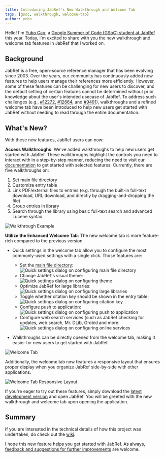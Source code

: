 ```yaml
---
title: Introducing JabRef's New Walkthrough and Welcome Tab
tags: [gsoc, walkthrough, welcome-tab]
author: yubo
---
```


Hello! I'm [Yubo Cao](https://www.yubo-cao.com/), a [Google Summer of Code (GSoC) student at JabRef](https://summerofcode.withgoogle.com/myprojects/details/ae6W329p) this year. Today, I'm excited to share with you the new walkthrough and welcome tab features in JabRef that I worked on.

## Background

JabRef is a free, open-source reference manager that has been evolving since 2003. Over the years, our community has continuously added new features to help users manage their references more efficiently. However, some of these features can be challenging for new users to discover, and the default setting of certian features cannot be determined without prior knowledge about the user's intended usecase of JabRef. To address such challenges (e.g., [#12272](https://github.com/JabRef/jabref/issues/12272), [#12664](https://github.com/JabRef/jabref/issues/12664), and [#9491](https://github.com/JabRef/jabref/issues/9491)), walkthroughs and a refined welcome tab have been introduced to help new users get started with JabRef without needing to read through the entire documentation.

## What's New?

With these new features, JabRef users can now:

**Access Walkthroughs**: We've added walkthroughs to help new users get started with JabRef. These walkthroughs highlight the controls you need to interact with in a step-by-step manner, reducing the need to visit our [documentation](https://docs.jabref.org/) to get started with selected features. Currently, there are five walkthroughs on:

1. Set main file directory
2. Customize entry table
3. Link PDF/external files to entries (e.g. through the built-in full-text download, URL download, and directly by dragging-and-dropping the file)
4. Group entries in library
5. Search through the library using basic full-text search and advanced Lucene syntax

![Walkthrough Example](../img/walkthrough-example.png)

**Utilize the Enhanced Welcome Tab**: The new welcome tab is more feature-rich compared to the previous version.

- Quick settings in the welcome tab allow you to configure the most commonly-used settings with a single click. Those features are:
  - Set the [main file directory](https://docs.jabref.org/finding-sorting-and-cleaning-entries/filelinks):
    ![Quick settings dialog on configuring main file directory](../img/quicksettings-main-file-directory.png)
  - Change JabRef's visual theme:
    ![Quick settings dialog on configuring theme](../img/quicksettings-theme.png)
  - Optimize JabRef for large libraries:
    ![Quick settings dialog on configuring large libraries](../img/quicksettings-large-libraries.png)
  - Toggle whether citation key should be shown in the entry table:
    ![Quick settings dialog on configuring citation key](../img/quicksettings-citation-key.png)
  - Configure push to application:
    ![Quick settings dialog on configuring push to application](../img/quicksettings-push-to-application.png)
  - Configure web search services (such as JabRef checking for updates, web search, Mr. DLib, Grobid and more:
    ![Quick settings dialog on configuring online services](../img/quick-settings-mr-dlib.png)


- Walkthroughs can be directly opened from the welcome tab, making it easier for new users to get started with JabRef.

![Welcome Tab](../img/welcome-tab.png)

Additionally, the welcome tab now features a responsive layout that ensures proper display when you organize JabRef side-by-side with other applications.

![Welcome Tab Responsive Layout](../img/welcome-tab-responsive-layout.png)

If you're eager to try out these features, simply download the [latest development version](https://builds.jabref.org/main/) and open JabRef. You will be greeted with the new walkthrough and welcome tab upon opening the application.

## Summary

If you are interested in the technical details of how this project was undertaken, do check out the [wiki](https://github.com/JabRef/jabref/wiki/GSoC-2025-%E2%80%90-Walkthrough-and-Welcome-Tab).

I hope this new feature helps you get started with JabRef. As always, [feedback and suggestions for further improvements](https://discourse.jabref.org/c/feedback/3) are welcome.